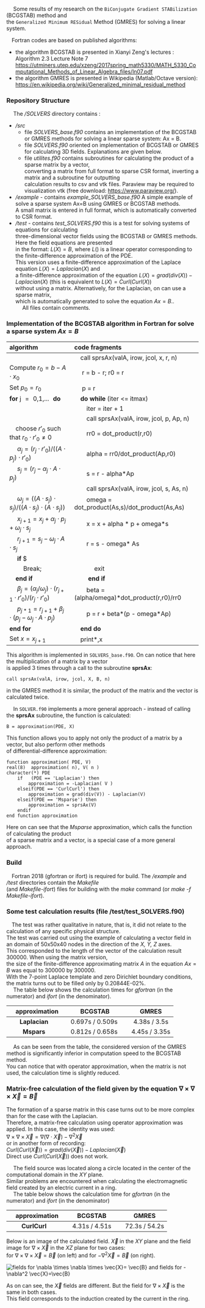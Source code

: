 &emsp; Some results of my research on the `BiConjugate Gradient STABilization` (BCGSTAB) method and  
the `Generalized Minimum RESidual` Method (GMRES) for solving a linear system.

 &emsp;Fortran codes are based on published algorithms:  
 
- the algorithm BCGSTAB is presented in Xianyi Zeng's lectures :  Algorithm 2.3 Lecture Note 7 
<https://utminers.utep.edu/xzeng/2017spring_math5330/MATH_5330_Computational_Methods_of_Linear_Algebra_files/ln07.pdf>   
- the algorithm GMRES is presented in Wikipedia (Matlab/Octave version): 
<https://en.wikipedia.org/wiki/Generalized_minimal_residual_method>   


### Repository Structure
&emsp; The _/SOLVERS_ directory contains :   
 
 * _/src_  
    - file _SOLVERS_base.f90_  contains an implementation of the BCGSTAB or GMRES methods for solving a linear sparse system: Ax = B. 
    - file _SOLVERS.f90_ oriented on implementation of BCGSTAB or GMRES for calculating 3D fields. Explanations are given below.
    - file _utilites.f90_ contains subroutines for calculating the product of a sparse matrix by a vector,  
converting a matrix from full format to sparse CSR format, inverting a matrix and a subroutine for outputting  
calculation results to csv and vtk files. Paraview may be required to visualization  vtk (free download: <https://www.paraview.org/>).
 * _/example_ - contains _example_SOLVERS_base.f90_  A simple example of solve a sparse system Ax=B using GMRES or BCGSTAB methods.  
A small matrix is entered in full format, which is automatically converted to CSR format.  
 * _/test_ - contains _test_SOLVERS.f90_ this is a test for solving systems of equations for calculating  
three-dimensional vector fields using the BCGSTAB or GMRES methods. Here the field equations are presented  
in the format: $L(X) = B,$ where $L()$ is a linear operator corresponding to the finite-difference approximation of the PDE.  
This version uses a finite-difference approximation of the Laplace equation $L(X) = Laplacian(X)$ and  
a finite-difference approximation of the equation $L(X) = grad(div(X)) - Laplacian(X)$ (this is equivalent to $L(X)=Curl(Curl(X))$  
without using a matrix.  Alternatively, for the Laplacian, on can use a sparse matrix,  
which is automatically generated to solve the equation $Ax=B.$.  
&emsp; All files contain comments.


### Implementation of the BCGSTAB algorithm in Fortran for solve a sparse system $Ax=B$
| algorithm  | code fragments   |
|:-| :-|
|                              |&emsp;call sprsAx(valA, irow, jcol, x, r, n)|
|Compute $r_0 = b- A \cdot x_0$                 |&emsp; r = b - r; r0 = r   |
|  Set $p_0=r_0$                                |&emsp; p = r  |
|  **for** j&numsp;=&numsp;0,1,...&numsp;**do** |&emsp;**do while** (iter <= itmax)|
|                                               |&emsp;&emsp;iter = iter + 1|
|                                               |&emsp;&emsp;call sprsAx(valA, irow, jcol, p, Ap, n)|
|&emsp;choose $r'_0$ such that $r_0 \cdot r'_0 \neq 0$|&emsp;&emsp;rr0 = dot_product(r,r0)|
|&emsp; $\alpha_j=(r_j \cdot r'_0)/((A\cdot p_j)\cdot r'_0)$|&emsp;&emsp;alpha = rr0/dot_product(Ap,r0) |
|&emsp; $s_j=(r_j - \alpha_j\cdot A\cdot p_j)$ |&emsp;&emsp;s = r - alpha*Ap |
|                                              |&emsp;&emsp;call sprsAx(valA, irow, jcol, s, As, n)|
|&emsp; $\omega_j=((A\cdot s_j)\cdot s_j)/((A\cdot s_j)\cdot(A\cdot s_j))$|&emsp;&emsp;omega = dot_product(As,s)/dot_product(As,As)|
|&emsp; $x_{j+1}=x_j + \alpha_j\cdot p_j+\omega_j\cdot s_j$|&emsp;&emsp;x = x + alpha \* p + omega*s|
|&emsp; $r_{j+1}=s_j -\omega_j\cdot A\cdot s_j$     |&emsp;&emsp;r = s - omega\* As|
|&emsp; **if** $||r_{j+1}|| < \epsilon_0$ **then**  |&emsp;&emsp;**if** ( norm2(R) < tolerance) **then** |
| &emsp;&emsp; Break;                               |&emsp;&emsp;&emsp; exit|
|&emsp;**end if**|&emsp;&emsp; **end if**  |
|&emsp; $\beta_j=(\alpha_j/\omega_j)\cdot (r_{j+1}\cdot r'_0)/ (r_j\cdot r'_0)$|&emsp;&emsp;beta = (alpha/omega)\*dot_product(r,r0)/rr0  |
|&emsp; $p_{j*1}=r_{j+1}+\beta_j\cdot (p_j-\omega_j\cdot A\cdot p_j)$|&emsp;&emsp;p = r + beta\*(p - omega\*Ap)|
|**end for**            |&emsp;**end do**      |
|Set $x=x_{j+1}$        | &emsp;print*,x  |


This algorithm is implemented in `SOLVERS_base.f90`. On can notice that here the multiplication of a matrix by a vector  
is applied 3 times through a call to the subroutine **sprsAx**:  

```call sprsAx(valA, irow, jcol, X, B, n)```  

in the GMRES method it is similar, the product of the matrix and the vector is calculated twice.  

&emsp; In `SOLVER.f90` implements a more general approach - instead of calling the **sprsAx** subroutine, the function is calculated:  

```B = approximation(PDE, X) ```  

This function allows you to apply not only the product of a matrix by a vector, but also perform other methods  
of differential-difference approximation:
```
function approximation( PDE, V)
real(8)  approximation( n), V( n )
character(*) PDE
    if   (PDE == 'Laplacian') then
        approximation = -Laplacian( V )
    elseif(PDE == 'CurlCurl') then
        approximation = grad(div(V)) - Laplacian(V)
    elseif(PDE == 'Msparse') then
        approximation = sprsAx(V)
    endif
end function approximation
```
Here on can see that the _Msparse_ approximation, which calls the function of calculating the product  
of a sparse matrix and a vector, is a special case of a more general approach.

### Build

&emsp;Fortran 2018 (gfortran or ifort) is required for build. The _/example_ and _/test_ directories contain the _Makefile_  
(and _Makefile-ifort_) files for building with the _make_ command (or _make -f  Makefile-ifort_).


### Some test calculation results (file /test/test_SOLVERS.f90)  
&emsp;The test was rather qualitative in nature, that is, it did not relate to the calculation of any specific physical structure.  
The test was carried out using the example of calculating a vector field in an domain of 50x50x40 nodes in the direction of the _X, Y, Z_ axes.  
This corresponded to the length of the vector of the calculation result 300000. When using the matrix version,  
the size of the finite-difference approximating matrix $A$ in the equation $Ax=B$ was equal to 300000 by 300000.  
With the 7-point Laplace template and zero Dirichlet boundary conditions, the matrix turns out to be filled only by 0.20844E-02%.  
&emsp; The table below shows the calculation times for _gfortran_ (in the numerator) and _ifort_ (in the denominator).  

| &emsp;approximation |&emsp;  BCGSTAB          | &emsp;  GMRES         |
|  :-:                |:-:                      |  :-:                  |
|**Laplacian**        |  &emsp;0.697s / 0.509s  | &emsp; 4.38s / 3.5s   |
|**Mspars**           |  &emsp;0.812s / 0.658s  | &emsp; 4.45s / 3.35s  |

&emsp; As can be seen from the table, the considered version of the GMRES method is significantly inferior in computation speed to the BCGSTAB method.  
You can notice that with operator approximation, when the matrix is not used, the calculation time is slightly reduced.  

### Matrix-free calculation of the field given by the equation $\nabla \times  \nabla \times \vec{X} = \vec{B}$

The formation of a sparse matrix in this case turns out to be more complex than for the case with the Laplacian.  
Therefore, a matrix-free calculation using operator approximation was applied. In this case, the identity was used:  
$\nabla \times  \nabla \times \vec{X} = \nabla (\nabla \cdot \vec{X} ) - \nabla^2  \vec{X}$  
or in another form of recording:  
$Curl(Curl(\vec{X})) = grad(div(\vec{X})) - Laplacian(\vec{X})$  
Direct use $Curl(Curl(\vec{X}))$ does not work.  

&emsp; The field source was located along a circle located in the center of the computational domain in the _XY_ plane.  
Similar problems are encountered when calculating the electromagnetic field created by an electric current in a ring.  
&emsp; The table below shows the calculation time for _gfortran_ (in the numerator) and _ifort_ (in the denominator)  

| &emsp;approximation |&emsp;  BCGSTAB          | &emsp;  GMRES         |
|  :-:                |:-:                      |  :-:                  |
|**CurlCurl**         |  &emsp; 4.31s / 4.51s  | &emsp; 72.3s / 54.2s   |

Below is an image of the calculated field. $\vec{X}$ in the _XY_ plane and the field image for $\nabla \times \vec{X}$ in the _XZ_ plane for two cases:  
for $\nabla \times \nabla \times \vec{X}=\vec{B}$ (on left) and for  $-\nabla^2  \vec{X}=\vec{B}$ (on right).  

![fields for $\nabla \times \nabla \times \vec{X}= \vec{B}$ and fields for             $-\nabla^2 \vec{X}=\vec{B}$](./img/XBR2.jpg)

As on can see, the $\vec{X}$ fields are different. But the field for $\nabla \times \vec{X}$ is the same in both cases.  
This field corresponds to the induction created by the current in the ring.

